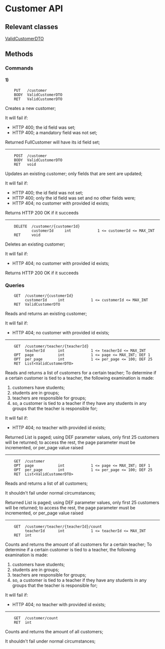 # Customer API

## Relevant classes

[ValidCustomerDTO](../../src/main/java/com/superum/api/customer/ValidCustomerDTO.java)

## Methods

### Commands

#### 1)
```
    PUT   /customer
    BODY  ValidCustomerDTO
    RET   ValidCustomerDTO
```

Creates a new customer;

It will fail if:
* HTTP 400; the id field was set;
* HTTP 400; a mandatory field was not set;

Returned FullCustomer will have its id field set;

------

```
    POST  /customer
    BODY  ValidCustomerDTO
    RET   void
```

Updates an existing customer; only fields that are sent are updated;

It will fail if:
* HTTP 400; the id field was not set;
* HTTP 400; only the id field was set and no other fields were;
* HTTP 404; no customer with provided id exists;

Returns HTTP 200 OK if it succeeds

------

```
    DELETE  /customer/{customerId}
            customerId     int            1 <= customerId <= MAX_INT
    RET     void
```

Deletes an existing customer;

It will fail if:
* HTTP 404; no customer with provided id exists;

Returns HTTP 200 OK if it succeeds

### Queries

```
    GET  /customer/{customerId}
         customerId     int            1 <= customerId <= MAX_INT
    RET  ValidCustomerDTO
```

Reads and returns an existing customer;

It will fail if:
* HTTP 404; no customer with provided id exists;

------

```
    GET  /customer/teacher/{teacherId}
         teacherId      int            1 <= teacherId <= MAX_INT
    OPT  page           int            1 <= page <= MAX_INT; DEF 1
    OPT  per_page       int            1 <= per_page <= 100; DEF 25
    RET  List<ValidCustomerDTO>
```

Reads and returns a list of customers for a certain teacher;
To determine if a certain customer is tied to a teacher, the following examination is made:

1. customers have students;
2. students are in groups;
3. teachers are responsible for groups;
4. so, a customer is tied to a teacher if they have any students in any groups that the teacher is responsible for;

It will fail if:
* HTTP 404; no teacher with provided id exists;

Returned List is paged; using DEF parameter values, only first 25 customers will be returned; to access the rest,
the page parameter must be incremented, or per_page value raised

------

```
    GET  /customer
    OPT  page           int            1 <= page <= MAX_INT; DEF 1
    OPT  per_page       int            1 <= per_page <= 100; DEF 25
    RET  List<ValidCustomerDTO>
```

Reads and returns a list of all customers;

It shouldn't fail under normal circumstances;

Returned List is paged; using DEF parameter values, only first 25 customers will be returned; to access the rest,
the page parameter must be incremented, or per_page value raised

------

```
    GET  /customer/teacher/{teacherId}/count
         teacherId      int            1 <= teacherId <= MAX_INT
    RET  int
```

Counts and returns the amount of all customers for a certain teacher;
To determine if a certain customer is tied to a teacher, the following examination is made:

1) customers have students;
2) students are in groups;
3) teachers are responsible for groups;
4) so, a customer is tied to a teacher if they have any students in any groups that the teacher is responsible for;

It will fail if:
* HTTP 404; no teacher with provided id exists;

------

```
    GET  /customer/count
    RET  int
```

Counts and returns the amount of all customers;

It shouldn't fail under normal circumstances;
